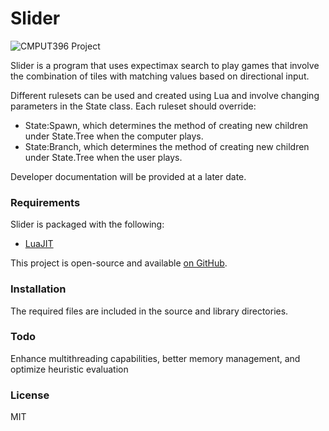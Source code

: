 # Slider

![CMPUT396 Project](https://s22.postimg.org/6gqbjdoq9/slider_thumb.png)

Slider is a program that uses expectimax search to play games that involve the combination of tiles with matching values based on directional input. 

Different rulesets can be used and created using Lua and involve changing parameters in the State class. Each ruleset should override:
  - State:Spawn, which determines the method of creating new children under State.Tree when the computer plays.
  - State:Branch, which determines the method of creating new children under State.Tree when the user plays.

Developer documentation will be provided at a later date.

### Requirements

Slider is packaged with the following:

* [LuaJIT]

This project is open-source and available [on GitHub][slider].

### Installation

The required files are included in the source and library directories.

### Todo

Enhance multithreading capabilities, better memory management, and optimize heuristic evaluation

### License

MIT

   [slider]: <https://github.com/ioltuszyk/Slider>
   [LuaJIT]: <http://luajit.org/>
